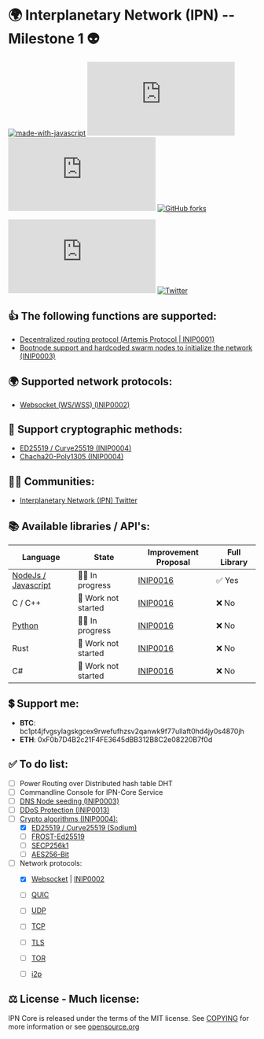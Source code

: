 # 🌍 **Interplanetary Network (IPN) -- Milestone 1** 👽

[![made-with-javascript](https://img.shields.io/badge/Made%20with-JavaScript-1f425f.svg)](https://www.javascript.com)
[![GitHub branches](https://badgen.net/github/branches/Naereen/Strapdown.js)](https://github.com/fluffelpuff/ipncore/)
[![GitHub commits](https://badgen.net/github/commits/Naereen/Strapdown.js)](https://github.com/fluffelpuff/ipncore/commit/)
[![GitHub forks](https://img.shields.io/github/forks/Naereen/StrapDown.js.svg?style=social&label=Fork&maxAge=2592000)](https://github.com/fluffelpuff/ipncore/network/)

[![GitHub license](https://badgen.net/github/license/Naereen/Strapdown.js)](https://github.com/Naereen/StrapDown.js/blob/master/LICENSE)
[![Twitter](https://badgen.net/badge/icon/twitter?icon=twitter&label)](https://twitter.com/fluffelpuffcode)


## 👍 **The following functions are supported:**
- [Decentralized routing protocol (Artemis Protocol | INIP0001)](https://github.com/fluffelpuff/ipncore/blob/main/inips/inip_0001_de.mediawiki)
- [Bootnode support and hardcoded swarm nodes to initialize the network (INIP0003)](https://github.com/fluffelpuff/ipncore/blob/main/inips/inip_0003_de.mediawiki)


## 🌍 **Supported network protocols:**
- [Websocket (WS/WSS) (INIP0002)](https://github.com/fluffelpuff/ipncore/blob/main/inips/inip_0002_de.mediawiki)


## 🔐 **Support cryptographic methods:**
- [ED25519 / Curve25519 (INIP0004)](https://github.com/fluffelpuff/ipncore/blob/main/inips/inip_0004_de.mediawiki)
- [Chacha20-Poly1305 (INIP0004)](https://github.com/fluffelpuff/ipncore/blob/main/inips/inip_0004_de.mediawiki)


## 🚀🍾 **Communities:** 
* [Interplanetary Network (IPN) Twitter](https://twitter.com/fluffelpuffcode)


## 📚 **Available libraries / API's:**
| Language                                                      | State               | Improvement Proposal                                                                              | Full Library |
| ---                                                           | ---                 | ---                                                                                               | ---          |
| [NodeJs / Javascript](https://github.com/fluffelpuff/ipncore) | 👩‍💻 In progress      |     [INIP0016](https://github.com/fluffelpuff/ipncore/blob/main/inips/inip_0016_de.mediawiki)     |     ✅ Yes    |
| C / C++                                                       | 🚫 Work not started |     [INIP0016](https://github.com/fluffelpuff/ipncore/blob/main/inips/inip_0016_de.mediawiki)     |     ❌ No     |
| [Python](https://github.com/fluffelpuff/IpnPy)                | 👩‍💻 In progress      |     [INIP0016](https://github.com/fluffelpuff/ipncore/blob/main/inips/inip_0016_de.mediawiki)     |     ❌ No     |
| Rust                                                          | 🚫 Work not started |     [INIP0016](https://github.com/fluffelpuff/ipncore/blob/main/inips/inip_0016_de.mediawiki)     |     ❌ No     |
| C#                                                            | 🚫 Work not started |     [INIP0016](https://github.com/fluffelpuff/ipncore/blob/main/inips/inip_0016_de.mediawiki)     |     ❌ No     |


## 💲 **Support me:**
- **BTC**: bc1pt4jfvgsylagskgcex9rwefufhzsv2qanwk9f77ullaft0hd4jy0s4870jh
- **ETH**: 0xF0b7D4B2c21F4FE3645dBB312B8C2e08220B7f0d


## ✅ **To do list:**
- [ ] Power Routing over Distributed hash table DHT
- [ ] Commandline Console for IPN-Core Service
- [ ] [DNS Node seeding (INIP0003)](https://github.com/fluffelpuff/ipncore/blob/main/inips/inip_0003_de.mediawiki)
- [ ] [DDoS Protection (INIP0013)](https://github.com/fluffelpuff/ipncore/blob/main/inips/inip_0013_de.mediawiki)
- [ ] [Crypto algorithms (INIP0004):](https://github.com/fluffelpuff/ipncore/blob/main/inips/inip_0004_de.mediawiki)
  - [X] [ED25519 / Curve25519 (Sodium)](https://github.com/paixaop/node-sodium#readme)
  - [ ] [FROST-Ed25519](https://docs.rs/frost-dalek/latest/frost_dalek/)
  - [ ] [SECP256k1](https://github.com/paulmillr/noble-secp256k1)
  - [ ] [AES256-Bit](https://github.com/brix/crypto-js)
- [ ] Network protocols:
  - [x] [Websocket](https://en.wikipedia.org/wiki/WebSocket) | [INIP0002](https://github.com/fluffelpuff/ipncore/blob/main/inips/inip_0002_de.mediawiki)
  - [ ] [QUIC](https://en.wikipedia.org/wiki/QUIC)
  - [ ] [UDP](https://en.wikipedia.org/wiki/User_Datagram_Protocol)
  - [ ] [TCP](https://en.wikipedia.org/wiki/Transmission_Control_Protocol)
  - [ ] [TLS](https://en.wikipedia.org/wiki/Transport_Layer_Security)
  - [ ] [TOR](https://en.wikipedia.org/wiki/Tor_(network))
  - [ ] [i2p](https://en.wikipedia.org/wiki/I2P)


## ⚖️ **License - Much license:**
IPN Core is released under the terms of the MIT license. See
[COPYING](COPYING) for more information or see
[opensource.org](https://opensource.org/licenses/MIT)